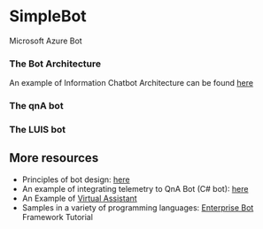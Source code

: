 # SimpleBot
Microsoft Azure Bot 

### The Bot Architecture
An example of Information Chatbot Architecture can be found [here](https://azure.microsoft.com/en-us/solutions/architecture/information-chatbot/
)
### The qnA bot

### The LUIS bot


## More resources
- Principles of bot design: [here](https://docs.microsoft.com/en-us/azure/bot-service/bot-service-design-principles?view=azure-bot-service-4.0)
- An example of integrating telemetry to QnA Bot (C# bot): [here](https://github.com/Microsoft/BotBuilder-Samples/tree/master/samples/csharp_dotnetcore/20.qna-with-appinsights)
- An Example of [Virtual Assistant](https://github.com/Microsoft/AI/tree/master/solutions/Virtual-Assistant)
- Samples in a variety of programming languages: [Enterprise Bot](https://github.com/Microsoft/BotBuilder-Samples/blob/master/README.md)
Framework Tutorial
